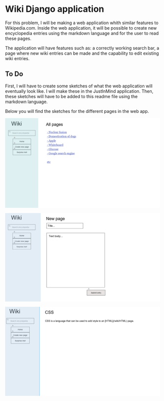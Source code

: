 # Wiki Django application

For this problem, I will be making a web application whith similar features to Wikipedia.com.
Inside the web application, it will be possible to create new encyclopedia entries using the markdown language and for the user to read these pages.

The application will have features such as: a correctly working search bar,
a page where new wiki entries can be made and the capability to edit existing wiki entries. 


## To Do

First, I will have to create some sketches of what the web application will eventually look like. I will make these in the JustInMind application. Then, these sketches will have to be added to this readme file using the markdown language. 

Below you will find the sketches for the different pages in the web app.

![The homepage](sketches/homepage.png)

![Creation of a new entry](sketches/new_page.png)

![What a wiki entry will look like](sketches/wiki_entry.png)


